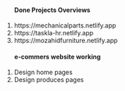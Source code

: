 <ol>
    <h4>Done Projects Overviews</h4>
    <li>https://mechanicalparts.netlify.app</li>
    <li>https://taskla-hr.netlify.app</li>
    <li>https://mozahidfurniture.netlify.app</li>
 
</ol>

<ol>
    <h4>e-commers website working</h4>
    <li>Design home pages</li>
    <li>Design produces pages</li>

    
 
</ol>
